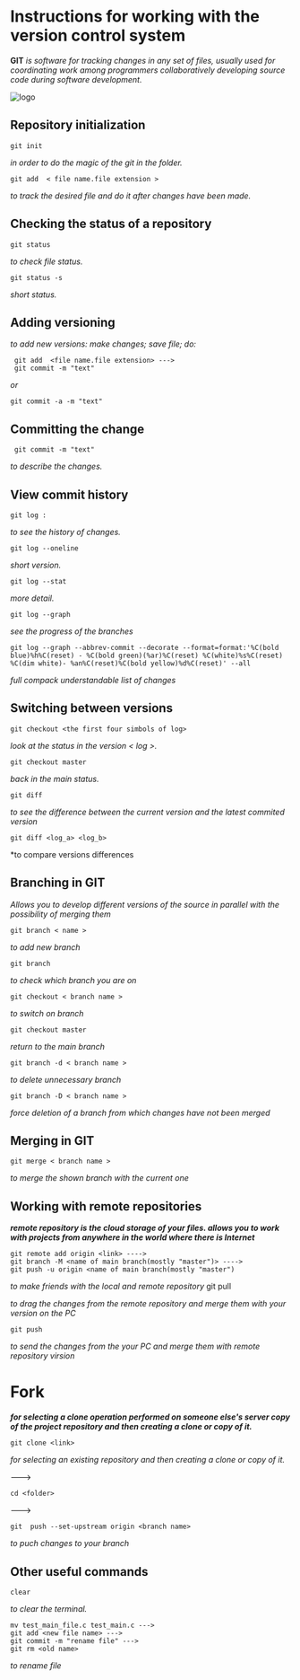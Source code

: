# **Instructions for working with the version control system**

__GIT__ *is software for tracking changes in any set of files, usually used for coordinating work among programmers collaboratively developing source code during software development.*

![logo](git_logo.png)

## Repository initialization

    git init 

*in order to do the magic of the git in the folder.*
  
    git add  < file name.file extension > 

*to track the desired file and do it after changes have been made.*

## Checking the status of a repository

    git status 

*to check file status.*

    git status -s 
    
*short status.*

## Adding versioning

 *to add new versions: make changes; save file; do:* 

     git add  <file name.file extension> ---> 
     git commit -m "text"

*or*

    git commit -a -m "text"

## Committing the change

     git commit -m "text" 

*to describe the changes.*

## View commit history

    git log : 

*to see the history of changes.*

    git log --oneline  

*short version.*

    git log --stat 

*more detail.*

    git log --graph 

*see the progress of the branches*

   
    git log --graph --abbrev-commit --decorate --format=format:'%C(bold blue)%h%C(reset) - %C(bold green)(%ar)%C(reset) %C(white)%s%C(reset) %C(dim white)- %an%C(reset)%C(bold yellow)%d%C(reset)' --all

*full compack understandable list of changes*

## Switching between versions

    git checkout <the first four simbols of log> 

*look at the status in the version < log >.*

    git checkout master 

*back in the main status.*

    git diff

*to see the difference between the current version and the latest commited version*

    git diff <log_a> <log_b>

*to compare versions differences

## Branching in GIT

*Allows you to develop different versions of the source in parallel with the possibility of merging them*

    git branch < name >

*to add new branch*

    git branch

*to check which branch you are on*

    git checkout < branch name >

*to switch on branch*

    git checkout master

*return to the main branch*

    git branch -d < branch name >

*to delete unnecessary branch*

    git branch -D < branch name >

*force deletion of a branch from which changes have not been merged*

## Merging in GIT

    git merge < branch name >

*to merge the shown branch with the current one*

## Working with remote repositories

__*remote repository is the cloud storage of your files. allows you to work with projects from anywhere in the world where there is Internet*__

    git remote add origin <link> ---->
    git branch -M <name of main branch(mostly "master")> ---->
    git push -u origin <name of main branch(mostly "master")

*to make friends with the local and remote repository*
    git pull

*to drag the changes from the remote repository and merge them with your version on the PC*

    git push

*to send the changes from the your PC and merge them with remote repository virsion*

# Fork

__*for selecting a clone operation performed on someone else's server copy of the project repository and then creating a clone or copy of it.*__

    git clone <link>

*for selecting an existing repository and then creating a clone or copy of it.*

--->

    cd <folder>

--->

    git  push --set-upstream origin <branch name>

*to puch changes to your branch*

## Оther useful commands

    clear 

*to clear the terminal.*

    mv test_main_file.c test_main.c ---> 
    git add <new file name> ---> 
    git commit -m "rename file" ---> 
    git rm <old name>

*to rename file*
